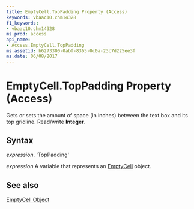 ```yaml
---
title: EmptyCell.TopPadding Property (Access)
keywords: vbaac10.chm14328
f1_keywords:
- vbaac10.chm14328
ms.prod: access
api_name:
- Access.EmptyCell.TopPadding
ms.assetid: b6273300-0abf-8365-0c0a-23c7d225ee3f
ms.date: 06/08/2017
---
```



# EmptyCell.TopPadding Property (Access)

Gets or sets the amount of space (in inches) between the text box and its top gridline. Read/write  **Integer**.


## Syntax

 _expression_. 'TopPadding'

 _expression_ A variable that represents an [EmptyCell](./Access.EmptyCell.md) object.


## See also


[EmptyCell Object](Access.EmptyCell.md)

